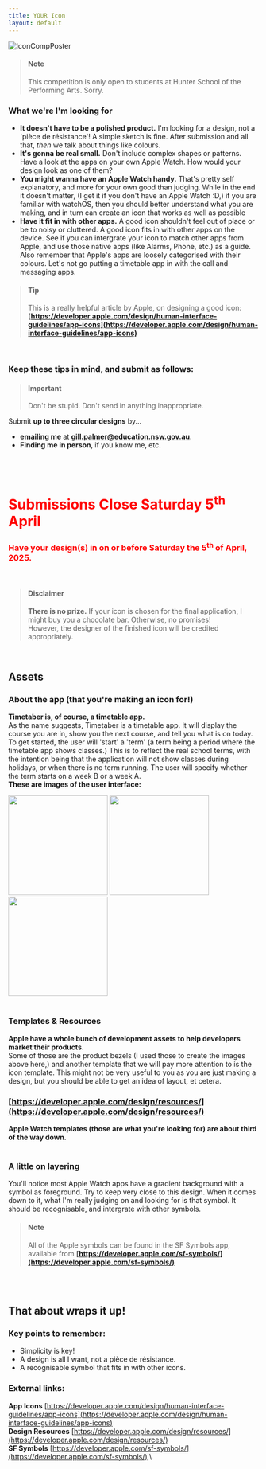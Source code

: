 ```yaml
---
title: YOUR Icon
layout: default
---
```


![IconCompPoster](https://github.com/user-attachments/assets/3b874a52-a957-44d4-99ad-17710e48c2dd)

> #### **Note**
> This competition is only open to students at Hunter School of the Performing Arts. Sorry.


<h3>
  What <s>we're</s> I'm looking for
</h3>

<ul>
  <li><b>It doesn't have to be a polished product.</b> I'm looking for a design, not a 'pièce de résistance'! A simple sketch is fine. After submission and all that, <i>then</i> we talk about things like colours.</li>
  <li><b>It's gonna be real small.</b> Don't include complex shapes or patterns. Have a look at the apps on your own Apple Watch. How would your design look as one of them?</li>
  <li><b>You might wanna have an Apple Watch handy.</b> That's pretty self explanatory, and more for your own good than judging. While in the end it doesn't matter, (I get it if you don't have an Apple Watch :D,) if you are familiar with watchOS, then you should better understand what you are making, and in turn can create an icon that works as well as possible</li>
  <li><b>Have it fit in with other apps.</b> A good icon shouldn't feel out of place or be to noisy or cluttered. A good icon fits in with other apps on the device. See if you can intergrate your icon to match other apps from Apple, and use those native apps (like Alarms, Phone, etc.) as a guide. Also remember that Apple's apps are loosely categorised with their colours. Let's not go putting a timetable app in with the call and messaging apps.</li>
</ul>

> #### **Tip**
> This is a really helpful article by Apple, on designing a good icon:\
> **[https://developer.apple.com/design/human-interface-guidelines/app-icons](https://developer.apple.com/design/human-interface-guidelines/app-icons)**

<br/>


### Keep these tips in mind, and submit as follows:
> #### **Important**
> Don't be stupid. Don't send in anything inappropriate.
> <br/>

Submit **up to three circular designs** by...<br/>
- **emailing me** at **gill.palmer@education.nsw.gov.au**.
- **Finding me in person**, if you know me, etc.
<br>
<br>
<h1 style="color:red;"><b>Submissions Close Saturday 5<sup>th</sup> April</b></h1>
<h3 style="color:red;"><b>Have your design(s) in <b>on or before</b> Saturday the 5<sup>th</sup> of April, 2025.</b></h3><br>

> #### **Disclaimer**
> **There is no prize.** If your icon is chosen for the final application, I might buy you a chocolate bar. Otherwise, no promises!\
> However, the designer of the finished icon will be credited appropriately.

<br/>

## Assets

### About the app (that you're making an icon for!)
**Timetaber is, of course, a timetable app.**\
As the name suggests, Timetaber is a timetable app. It will display the course you are in, show you the next course, and tell you what is on today.
To get started, the user will 'start' a 'term' (a term being a period where the timetable app shows classes.) This is to reflect the real school terms, with the intention being that the application will not show classes during holidays, or when there is no term running. The user will specify whether the term starts on a week B or a week A.\
**These are images of the user interface:**

<img src="https://github.com/user-attachments/assets/bb9418d6-f2ce-412c-95a2-7d0d1ec46c12" width="200">
<img src="https://github.com/user-attachments/assets/e18578e1-63c4-40b0-a48b-058dc97fcd44" width="200">
<img src="https://github.com/user-attachments/assets/c625d165-db96-42c9-bb1d-3bb8465a42d2" width="200">
<br>
<br>

### Templates & Resources
**Apple have a whole bunch of development assets to help developers market their products.**\
Some of those are the product bezels (I used those to create the images above here,) and another template that we will pay more attention to is the icon template. This might not be very useful to you as you are just making a design, but you should be able to get an idea of layout, et cetera.

### [https://developer.apple.com/design/resources/](https://developer.apple.com/design/resources/)
**Apple Watch templates (those are what you're looking for) are about third of the way down.**
<br>
<br>

### A little on layering

You'll notice most Apple Watch apps have a gradient background with a symbol as foreground. Try to keep very close to this design. When it comes down to it, what I'm really judging on and looking for is that symbol. It should be recognisable, and intergrate with other symbols.
> #### **Note**
> All of the Apple symbols can be found in the SF Symbols app, available from
> **[https://developer.apple.com/sf-symbols/](https://developer.apple.com/sf-symbols/)**

<br>
<br>

## That about wraps it up!
### Key points to remember:
- Simplicity is key!
- A design is all I want, not a pièce de résistance.
- A recognisable symbol that fits in with other icons.
### External links:
**App Icons** [https://developer.apple.com/design/human-interface-guidelines/app-icons](https://developer.apple.com/design/human-interface-guidelines/app-icons) \
**Design Resources** [https://developer.apple.com/design/resources/](https://developer.apple.com/design/resources/) \
**SF Symbols** [https://developer.apple.com/sf-symbols/](https://developer.apple.com/sf-symbols/) \

